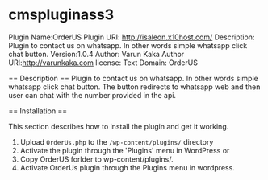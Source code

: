 # cmspluginass3
Plugin Name:OrderUS
Plugin URI: http://isaleon.x10host.com/
Description: Plugin to contact us on whatsapp. In other words simple whatsapp click chat button.
Version:1.0.4
Author: Varun Kaka
Author URI:http://varunkaka.com
license:
Text Domain: OrderUS

== Description ==
Plugin to contact us on whatsapp. In other words simple whatsapp click chat button. The button redirects to whatsapp web and then user can chat with the number provided in the api.

== Installation ==
 
This section describes how to install the plugin and get it working.
1. Upload `OrderUs.php` to the `/wp-content/plugins/` directory
2. Activate the plugin through the 'Plugins' menu in WordPress
or
1. Copy OrderUS forlder to wp-content/plugins/.
2. Activate OrderUs plugin through the Plugins menu in wordpress.
